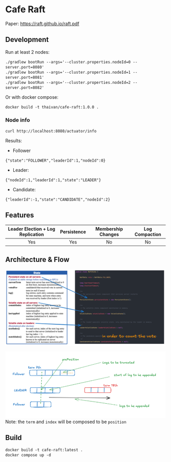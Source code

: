 # Cafe Raft

Paper: https://raft.github.io/raft.pdf

## Development

Run at least 2 nodes:
```shell
./gradlew bootRun --args='--cluster.properties.nodeId=0 --server.port=8080'
./gradlew bootRun --args='--cluster.properties.nodeId=1 --server.port=8081'
./gradlew bootRun --args='--cluster.properties.nodeId=2 --server.port=8082'
```

Or with docker compose:
```shell
docker build -t thaivan/cafe-raft:1.0.0 .
```

### Node info

```shell
curl http://localhost:8080/actuator/info
```

Results:
- Follower
```shell
{"state":"FOLLOWER","leaderId":1,"nodeId":0}
```

- Leader:
```shell
{"nodeId":1,"leaderId":1,"state":"LEADER"}
```

- Candidate:
```shell
{"leaderId":-1,"state":"CANDIDATE","nodeId":2}
```

## Features

| Leader Election + Log Replication | Persistence | Membership Changes | Log Compaction |
|:---------------------------------:|:-----------:|:------------------:|:--------------:|
| Yes                               | Yes         | No                 | No             |

## Architecture & Flow

![state-mapping.png](docs/state-mapping.png)

![append-entries.png](docs/append-entries.png)
Note: the `term` and `index` will be composed to be `position`

## Build

```shell
docker build -t cafe-raft:latest .
docker compose up -d
```
